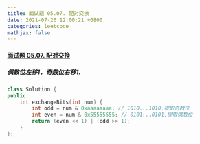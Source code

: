 ```yaml
---
title: 面试题 05.07. 配对交换
date: 2021-07-26 12:00:21 +0800
categories: leetcode
mathjax: false
---
```

#### [面试题 05.07. 配对交换](https://leetcode-cn.com/problems/exchange-lcci/)

##### 偶数位左移1，奇数位右移1.

```c++
class Solution {
public:
    int exchangeBits(int num) {
        int odd = num & 0xaaaaaaaa; // 1010...1010,提取奇数位
        int even = num & 0x55555555; // 0101...0101,提取偶数位
        return (even << 1) | (odd >> 1);
    }
};
```

